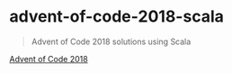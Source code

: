 # advent-of-code-2018-scala
> Advent of Code 2018 solutions using Scala

[Advent of Code 2018](https://adventofcode.com/2018)
